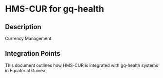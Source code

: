 # HMS-CUR for gq-health

## Description

Currency Management

## Integration Points

This document outlines how HMS-CUR is integrated with gq-health systems in Equatorial Guinea.
